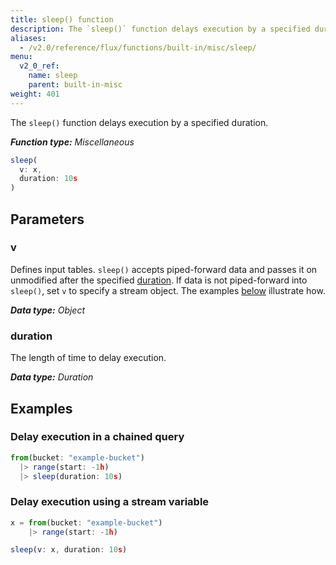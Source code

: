 ```yaml
---
title: sleep() function
description: The `sleep()` function delays execution by a specified duration.
aliases:
  - /v2.0/reference/flux/functions/built-in/misc/sleep/
menu:
  v2_0_ref:
    name: sleep
    parent: built-in-misc
weight: 401
---
```


The `sleep()` function delays execution by a specified duration.

_**Function type:** Miscellaneous_

```js
sleep(
  v: x,
  duration: 10s
)
```

## Parameters

### v
Defines input tables.
`sleep()` accepts piped-forward data and passes it on unmodified after the
specified [duration](#duration).
If data is not piped-forward into `sleep()`, set `v` to specify a stream object.
The examples [below](#examples) illustrate how.

_**Data type:** Object_

### duration
The length of time to delay execution.

_**Data type:** Duration_

## Examples

### Delay execution in a chained query
```js
from(bucket: "example-bucket")
  |> range(start: -1h)
  |> sleep(duration: 10s)
```

### Delay execution using a stream variable
```js
x = from(bucket: "example-bucket")
    |> range(start: -1h)

sleep(v: x, duration: 10s)
```
